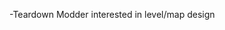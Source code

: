 -Teardown Modder interested in level/map design

<!---
OffensivePDF/OffensivePDF is a ✨ special ✨ repository because its `README.md` (this file) appears on your GitHub profile.
You can click the Preview link to take a look at your changes.
--->
